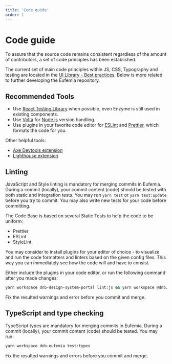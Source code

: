 ```yaml
---
title: 'Code guide'
order: 1
---
```


# Code guide

To assure that the source code remains consistent regardless of the amount of contributors, a set of code principles has been established.

The current set of main code principles within JS, CSS, Typography and testing are located in the [UI Library - Best practices](/uilib/usage/best-practices). Below is more related to further developing the Eufemia repository.

## Recommended Tools

- Use [React Testing Library](https://testing-library.com) when possible, even Enzyme is still used in existing components.
- Use [Volta](https://volta.sh/) for [Node.js](https://nodejs.org/) version handling.
- Use plugins in your favorite code editor for [ESLint](https://eslint.org/docs/user-guide/integrations) and [Prettier](https://prettier.io/docs/en/editors.html), which formats the code for you.

Other helpful tools:

- [Axe Devtools extension](https://www.deque.com/axe/devtools/)
- [Lighthouse extension](https://developers.google.com/web/tools/lighthouse#devtools)

## Linting

JavaScript and Style linting is mandatory for merging commits in Eufemia. During a commit (locally), your commit content (code) should be tested with both static and integration tests. You may run `yarn test` or `yarn test:update` before you try to commit. You may also write new tests for your code before committing.

The Code Base is based on several Static Tests to help the code to be uniform:

- Prettier
- ESLint
- StyleLint

You may consider to install plugins for your editor of choice - to visualize and run the code formatters and linters based on the given config files. This way you can immediately see how the code will and have to consist.

Either include the plugins in your code editor, or run the following command after you made changes:

```bash
yarn workspace dnb-design-system-portal lint:js && yarn workspace @dnb/eufemia lint:styles
```

Fix the resulted warnings and error before you commit and merge.

## TypeScript and type checking

TypeScript types are mandatory for merging commits in Eufemia. During a commit (locally), your commit content (code) should be tested. You may run:

```bash
yarn workspace dnb-eufemia test:types
```

Fix the resulted warnings and errors before you commit and merge.
